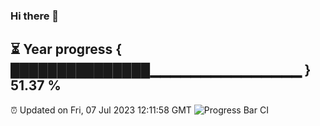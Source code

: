 ### Hi there 👋
⏳ Year progress { ███████████████▁▁▁▁▁▁▁▁▁▁▁▁▁▁▁ } 51.37 %
---
⏰ Updated on Fri, 07 Jul 2023 12:11:58 GMT
![Progress Bar CI](https://github.com/Moyi321/Moyi321/workflows/Progress%20Bar%20CI/badge.svg)
